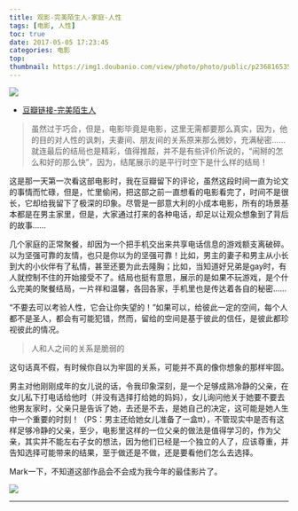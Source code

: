 ```yaml
---
title: 观影-完美陌生人-家庭-人性
tags: [电影, 人性]
toc: true
date: 2017-05-05 17:23:45
categories: 电影
top:
thumbnail: https://img1.doubanio.com/view/photo/photo/public/p2368165357.webp
---
```



![](http://ww1.sinaimg.cn/large/6d9475f6ly1ffami5885dj20zk0k041f.jpg)

- [豆瓣链接-完美陌生人](https://movie.douban.com/subject/26614893/)

<!-- more -->

> 虽然过于巧合，但是，电影毕竟是电影，这里无需都要那么真实，因为，他的目的对人性的讽刺，夫妻间、朋友间的关系原来那么微妙，充满秘密……就连最后的结局也是精彩，值得推敲，并不是有些评价所说的，“闹掰的怎么和好的那么快”，因为，结尾展示的是平行时空下是什么样的结局！ 

这是那一天第一次看这部电影时，我在豆瓣留下的评论，虽然这段时间一直为论文的事情而忙碌，但是，忙里偷闲，把这部之前一直想看的电影看完了，时间不是很长，它却给我留下了极深的印象。尽管是一部意大利的小成本电影，所有的场景基本都是在男主家里，但是，大家通过打来的各种电话，却足以让观众想象到了背后的故事……

几个家庭的正常聚餐，却因为一个把手机交出来共享电话信息的游戏额支离破碎。以为坚强可靠的友情，也只是你以为的坚强可靠！比如，男主的妻子和男主从小长到大的小伙伴有了私情，甚至还要为此去隆胸；比如，当知道好兄弟是gay时，有人就控制不住的开始接受不了。结局也挺有意思，展示的是如果不玩游戏，是个什么完美的聚餐结局，一片祥和温馨，各回各家，手机里也是传达着各自的秘密……

“不要去可以考验人性，它会让你失望的！”如果可以，给彼此一定的空间，每个人都不是圣人，都会有可能犯错，然而，留给的空间是基于彼此的信任，是彼此都珍视彼此的情况。

> 人和人之间的关系是脆弱的

这句话真不假，有时候你自以为牢固的关系，可能并不真的像你想象的那样牢固。

男主对他刚刚成年的女儿说的话，令我印象深刻，是一个足够成熟冷静的父亲，在女儿私下打电话给他时（并没有选择打给她的妈妈），女儿询问他关于她要不要去他男友家时，父亲只是告诉了她，去还是不去，是她自己的决定，这可能是她人生中一个重要的时刻！（PS：男主还给她女儿准备了一盒tt），不管现实中是否有这样足够冷静的父亲，至少，电影里这样的一位父亲的做法是值得学习的，作为父亲，其实并不能左右子女的想法，因为他们已经是一个独立的人了，应该尊重，并告知选择可能带来的结果，至于做还是不做，还是要看他们怎么去选择。

Mark一下，不知道这部作品会不会成为我今年的最佳影片了。

![](http://ww1.sinaimg.cn/large/6d9475f6ly1feiwz2fdo5j20ku16zadh.jpg)
















<script src='//w.segmentfault.com/card/1030000002497141.js?w=0&3rd=1&bg=0&bd=dddddd&cl=333333&btn=009a62&noBtn=1'></script>

----

